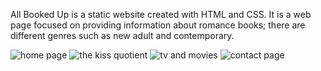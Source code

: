 All Booked Up is a static website created with HTML and CSS. It is a web page focused on providing information about romance books; there are different genres such as new adult and contemporary. 

![home page](https://user-images.githubusercontent.com/98993072/209388960-3b5e8a49-6af0-4d0b-b2e4-aafa4ef4efe2.png)
![the kiss quotient](https://user-images.githubusercontent.com/98993072/209389009-3f57d8ab-e9b7-4c04-a081-99a02a038e97.png)
![tv and movies](https://user-images.githubusercontent.com/98993072/209389033-3a4e09bf-bc41-48d3-82dd-aebfd735c9c6.png)
![contact page](https://user-images.githubusercontent.com/98993072/209389061-88cab4ec-9eae-437a-87f3-e89eedf16e78.png)
